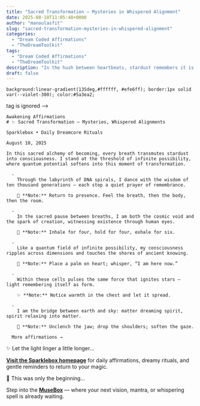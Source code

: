 ```yaml
---
title: "Sacred Transformation — Mysteries in Whispered Alignment"
date: 2025-08-10T11:05:48+0000
author: "manoulasfit"
slug: "sacred-transformation-mysteries-in-whispered-alignment"
categories:
  - "Dream Coded Affirmations"
  - "TheDreamToolkit"
tags:
  - "Dream Coded Affirmations"
  - "TheDreamToolkit"
description: "In the hush between heartbeats, stardust remembers it is light. Every breath becomes a bridge between earth and sky — a whispered alignment of body, spirit, and infinite possibility."
draft: false
---
```

    background:linear-gradient(135deg,#ffffff, #efe6ff); border:1px solid var(--violet-300); color:#5a3ea2;

   tag is ignored -->

    Awakening Affirmations
    # ✨ Sacred Transformation — Mysteries, Whispered Alignments

    Sparklebox • Daily Dreamcore Rituals

    August 10, 2025

    In this sacred alchemy of becoming, every breath transmutes stardust into consciousness. I stand at the threshold of infinite possibility, where quantum potential softens into this moment of transformation.

      - 
        Through the labyrinth of DNA spirals, I dance with the wisdom of ten thousand generations — each step a quiet prayer of remembrance.

        🌙 **Note:** Return to presence. Feel the breath, then the body, then the room.

      - 
        In the sacred pause between breaths, I am both the cosmic void and the spark of creation, witnessing existence through human eyes.

        🌟 **Note:** Inhale for four, hold for four, exhale for six.

      - 
        Like a quantum field of infinite possibility, my consciousness ripples across dimensions and touches the shores of ancient knowing.

        💫 **Note:** Place a palm on heart; whisper, “I am here now.”

      - 
        Within these cells pulses the same force that ignites stars — light remembering itself as form.

        ✨ **Note:** Notice warmth in the chest and let it spread.

      - 
        I am the bridge between earth and sky: matter dreaming spirit, spirit relaxing into matter.

        🌠 **Note:** Unclench the jaw; drop the shoulders; soften the gaze.

      More affirmations →

✨ Let the light linger a little longer...

[**Visit the Sparklebox homepage**](https://sparklebox.blog) for daily affirmations, dreamy rituals, and gentle reminders to return to your magic.

💭 This was only the beginning...

Step into the [**MuseBox**](https://sparklebox.blog/%E2%9C%A8-the-musebox/) — where your next vision, mantra, or whispering spell is already waiting.